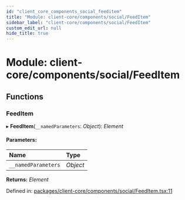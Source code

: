 ```yaml
---
id: "client_core_components_social_feeditem"
title: "Module: client-core/components/social/FeedItem"
sidebar_label: "client-core/components/social/FeedItem"
custom_edit_url: null
hide_title: true
---
```


# Module: client-core/components/social/FeedItem

## Functions

### FeedItem

▸ **FeedItem**(`__namedParameters`: *Object*): *Element*

#### Parameters:

Name | Type |
:------ | :------ |
`__namedParameters` | *Object* |

**Returns:** *Element*

Defined in: [packages/client-core/components/social/FeedItem.tsx:11](https://github.com/xr3ngine/xr3ngine/blob/5c3dcaef1/packages/client-core/components/social/FeedItem.tsx#L11)
